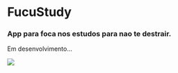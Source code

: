 # FucuStudy
<h3>App para foca nos estudos para nao te destrair.</h3>
<p>
  <a align="center">Em desenvolvimento...</a>
</p>
  <img align="center" src="https://gifer.com/embed/OyRT"/>
  
